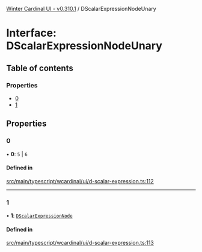 [Winter Cardinal UI - v0.310.1](../index.md) / DScalarExpressionNodeUnary

# Interface: DScalarExpressionNodeUnary

## Table of contents

### Properties

- [0](DScalarExpressionNodeUnary.md#0)
- [1](DScalarExpressionNodeUnary.md#1)

## Properties

### 0

• **0**: ``5`` \| ``6``

#### Defined in

[src/main/typescript/wcardinal/ui/d-scalar-expression.ts:112](https://github.com/winter-cardinal/winter-cardinal-ui/blob/v0.310.1/src/main/typescript/wcardinal/ui/d-scalar-expression.ts#L112)

___

### 1

• **1**: [`DScalarExpressionNode`](../index.md#dscalarexpressionnode)

#### Defined in

[src/main/typescript/wcardinal/ui/d-scalar-expression.ts:113](https://github.com/winter-cardinal/winter-cardinal-ui/blob/v0.310.1/src/main/typescript/wcardinal/ui/d-scalar-expression.ts#L113)
